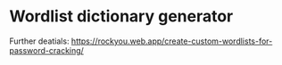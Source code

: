# Wordlist dictionary generator

Further deatials: https://rockyou.web.app/create-custom-wordlists-for-password-cracking/

